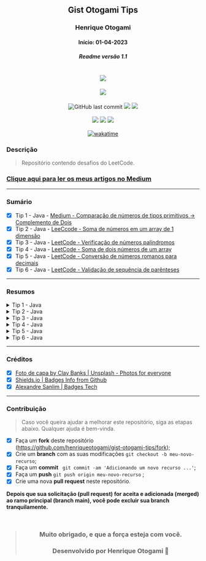 <div align="center">

## Gist Otogami Tips
### Henrique Otogami
#### Início: 01-04-2023
##### Readme versão 1.1

</div>
<br>
<div align="center">
<img width="500" src="https://github.com/henriqueotogami/todolistyoutube/blob/master/JAVA-Cover.png?raw=true">
</div>
<br>
<div align="center">
<img src="https://img.shields.io/github/release-date/henriqueotogami/gist-otogami-tips">
</div>
<br>
<div align="center">
<img alt="GitHub last commit" src="https://img.shields.io/github/last-commit/henriqueotogami/gist-otogami-tips">
<img src="https://img.shields.io/github/checks-status/henriqueotogami/gist-otogami-tips/main">
<img src="https://img.shields.io/github/issues/henriqueotogami/gist-otogami-tips">
</div>
<br>
<div align="center">
<img src="https://img.shields.io/github/forks/henriqueotogami/gist-otogami-tips?style=flat">
<img src="https://img.shields.io/github/stars/henriqueotogami/gist-otogami-tips?style=flat">
<img src="https://img.shields.io/github/license/henriqueotogami/gist-otogami-tips">
</div>
<br>
<div align=center>
<a href="https://wakatime.com/badge/user/1e53636e-c916-4d50-9ce1-f3ac75a883e3/project/970cd313-2377-4be5-8492-b10920603feb"><img src="https://wakatime.com/badge/user/1e53636e-c916-4d50-9ce1-f3ac75a883e3/project/970cd313-2377-4be5-8492-b10920603feb.svg" alt="wakatime">
</a>
</div>

### Descrição
> Repositório contendo desafios do LeetCode.

### [Clique aqui para ler os meus artigos no Medium](https://medium.com/@henriqueotogami)

<hr>

### Sumário
- [x] Tip 1 - Java - [Medium - Comparação de números de tipos primitivos -> Complemento de Dois]()
- [x] Tip 2 - Java - [LeeCcode - Soma de números em um array de 1 dimensão](https://leetcode.com/submissions/detail/963245883/)
- [x] Tip 3 - Java - [LeetCode - Verificação de números palíndromos](https://leetcode.com/submissions/detail/964826217/)
- [x] Tip 4 - Java - [LeetCode - Soma de dois números de um array](https://leetcode.com/submissions/detail/965504107/)
- [x] Tip 5 - Java - [LeetCode - Conversão de números romanos para decimais](https://leetcode.com/submissions/detail/975210818/)
- [x] Tip 6 - Java - [LeetCode - Validação de sequência de parênteses](https://leetcode.com/submissions/detail/1017104932/)

<hr>

### Resumos

<details>
    <summary> Tip 1 - Java </summary>

##### Release v1.1

> Medium - Comparação de números de tipos primitivos -> Complemento de Dois.
>
> A partir dos desafios contidos aqui no Tip 1, foi possível escrever o artigo no Medium [Validação de Sequência de Parênteses](https://medium.com/@henriqueotogami/validação-de-sequência-de-parênteses-e969e5560480), compartilhando a minha estratégia para realizar a implementação.

<br>
<div align="center">
<img width="auto" src="https://github.com/henriqueotogami/gist-otogami-tips/blob/main/src/main/resources/com/otogamidev/gist/images/Medium-TwosComplement-Image-01.png?raw=true">
</div>
<br>
<hr>
</details>

<details>
    <summary> Tip 2 - Java </summary>

##### Release v1.2

> Leetcode - Soma de números em um array de 1 dimensão.

#### [LeetCode Submission - Running Sum of 1d Array](https://leetcode.com/submissions/detail/963245883/)

#### Descrição

> Dado um array nums. Definimos uma soma corrente de um array como runningSum[i] = sum(nums[0]…nums[i]).
>
> Retorna a soma corrente de nums. 

##### Exemplo 1:

> Entrada: nums = [1,2,3,4]
>
> Saída: [1,3,6,10]
>
> Explicação: A soma corrente é obtida da seguinte forma: [1, 1+2, 1+2+3, 1+2+3+4].

##### Exemplo 2:

> Entrada: nums = [1,1,1,1,1]
>
> Saída: [1,2,3,4,5]
>
> Explicação: A soma corrente é obtida da seguinte forma: [1, 1+1, 1+1+1, 1+1+1+1, 1+1+1+1+1].

##### Exemplo 3:

> Entrada: nums = [3,1,2,10,1]
>
> Saída: [3,4,6,16,17]
 
##### Restrições:

> 1 <= nums.length <= 1000
>
> -10^6 <= nums[i] <= 10^6

<hr>
</details>

<details>
    <summary> Tip 3 - Java </summary>

##### Release v1.3

> LeetCode - Verificação de números palíndromos

#### [LeetCode Submission - Palindrome Number](https://leetcode.com/submissions/detail/964826217/)

#### Descrição

> Dado um inteiro x, retorne true se x for um palíndromo, e false de outra forma .

##### Exemplo 1:

> Entrada: x = 121
>
> Saída: verdadeiro
> 
> Explicação: 121 é lido como 121 da esquerda para a direita e da direita para a esquerda.

##### Exemplo 2:

> Entrada: x = -121
>
> Saída: false
>
> Explicação: Da esquerda para a direita, lê-se -121. Da direita para a esquerda, torna-se 121-. Portanto, não é um palíndromo.

##### Exemplo 3:

> Entrada: x = 10
> 
> Saída: false
> 
> Explicação: Lê 01 da direita para a esquerda. Portanto, não é um palíndromo.

##### Restrições:

> -231 <= x <= 231 - 1

<hr>
</details>

<details>
    <summary> Tip 4 - Java </summary>

##### Release v1.4

> LeetCode - Soma de dois números de um array.

#### [LeetCode Submission - Two Sum](https://leetcode.com/submissions/detail/965504107/)

#### Descrição

> Dado um array de inteiros nums e um inteiro target, retorne os índices dos dois números de modo que a soma deles sejatarget .
> 
> Você pode assumir que cada entrada teria exatamente uma solução e não pode usar o mesmo elemento duas vezes.
> 
> Você pode retornar a resposta em qualquer ordem.

##### Exemplo 1:

> Entrada: nums = [2,7,11,15], alvo = 9
> Saída: [0,1]
> Explicação: Como nums[0] + nums[1] == 9, retornamos [0, 1].

##### Exemplo 2:

> Entrada: nums = [3,2,4], alvo = 6
> Saída: [1,2]

##### Exemplo 3:

> Entrada: nums = [3,3], alvo = 6
> Saída: [0,1]

##### Restrições:

> 2 <= nums.length <= 104
> -109 <= nums[i] <= 109
> -109 <= target <= 109
> Existe apenas uma resposta válida.

<hr>
</details>

<details>
    <summary> Tip 5 - Java </summary>

##### Release v1.5

> LeetCode - Conversão de números romanos para decimais

#### [LeetCode Submission - Roman to Integer](https://leetcode.com/submissions/detail/975210818/)

#### Descrição

> Os algarismos romanos são representados por sete símbolos diferentes:  I, V, X, L, C, De M.
>
> Símbolo | Valor
>
> - I | 1
> - V | 5
> - X | 10
> - L | 50
> - C | 100
> - D | 500
> - M | 1000

> Por exemplo,  2 é escrito como II em numeral romano, apenas dois uns somados. 12 é escrito como  XII, que é simplesmente X + II. O número 27 é escrito como XXVII, que é XX + V + II.
> 
> Os algarismos romanos são geralmente escritos do maior para o menor, da esquerda para a direita. No entanto, o numeral para quatro não é IIII. Em vez disso, o número quatro é escrito como IV. Como o um está antes do cinco, nós o subtraímos, resultando em quatro. O mesmo princípio se aplica ao número nove, que é escrito como IX. Há seis instâncias em que a subtração é usada:
> 
> - Ipode ser colocado antes de V(5) e X(10) para formar 4 e 9. 
> - Xpode ser colocado antes de L(50) e C(100) para fazer 40 e 90. 
> - Cpode ser colocado antes de D(500) e M(1000) para fazer 400 e 900.

> Dado um numeral romano, converta-o em um inteiro.

##### Exemplo 1:

> Entrada: s = "III"
> 
> Saída: 3
> 
> Explicação: III = 3.

##### Exemplo 2:

> Entrada: s = "LVIII"
> 
> Saída: 58
> 
> Explicação: L = 50, V= 5, III = 3.

##### Exemplo 3:

> Entrada: s = "MCMXCIV"
> 
> Saída: 1994
> 
> Explicação: M = 1000, CM = 900, XC = 90 e IV = 4.

##### Restrições:

> - 1 <= s.length <= 15
>
> - s contém apenas os caracteres ('I', 'V', 'X', 'L', 'C', 'D', 'M').
> 
> - É garantido  que sé um numeral romano válido no intervalo [1, 3999].

<hr>
</details>

<details>
    <summary> Tip 6 - Java </summary>

##### Release v1.6

> LeetCode - Validação de sequência de parênteses.

#### [LeetCode Submission - Valid Parentheses](https://leetcode.com/submissions/detail/1017104932/)

#### Descrição

> Dada uma string scontendo apenas os caracteres '(', ')', '{', '}', '['e ']', determine se a string de entrada é válida.
> 
> Uma string de entrada é válida se:
> 
> - Os colchetes abertos devem ser fechados pelo mesmo tipo de colchetes.
> - Os colchetes abertos devem ser fechados na ordem correta.
> - Cada colchete fechado tem um colchete aberto correspondente do mesmo tipo.
 
##### Exemplo 1:

> Entrada: s = "()"
>
> Saída: verdadeiro

##### Exemplo 2:

> Entrada: s = "()[]{}"
>
> Saída: verdadeiro

##### Exemplo 3:

> Entrada: s = "(]"
> 
> Saída: falso

##### Exemplo 4:

> Entrada: s = "([])"
> 
> Saída: verdadeiro

##### Restrições:

> - 1 <= s.length <= 104
> - s consiste apenas em parênteses '()[]{}'.

<hr>
</details>

<hr>

### Créditos
- [x] [Foto de capa by Clay Banks | Unsplash - Photos for everyone](https://unsplash.com/photos/oO6Gm16Cqcg)
- [x] [Shields.io | Badges Info from Github](https://img.shields.io)
- [x] [Alexandre Sanlim | Badges Tech](https://github.com/alexandresanlim/Badges4-README.md-Profile)

<hr>

### Contribuição
> Caso você queira ajudar a melhorar este repositório, siga as etapas abaixo.
> Qualquer ajuda é bem-vinda.

- [x] Faça um **fork** deste repositório (https://github.com/henriqueotogami/gist-otogami-tips/fork);
- [x] Crie um **branch** com as suas modificações ` git checkout -b meu-novo-recurso `;
- [x] Faça um **commit** ` git commit -am 'Adicionando um novo recurso ...'`;
- [x] Faça um **push** ` git push origin meu-novo-recurso ` ;
- [x] Crie uma nova **pull request** neste repositório.

**Depois que sua solicitação (pull request) for aceita e adicionada (merged) ao ramo principal (branch main), você pode excluir sua branch tranquilamente.**

<div align="center">

<br>

> ### **Muito obrigado, e que a força esteja com você.**
>
> ### Desenvolvido por **Henrique Otogami** 🦁

</div>
